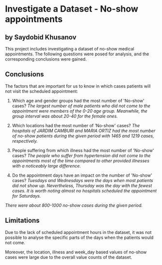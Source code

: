 # Investigate a Dataset - No-show appointments
## by Saydobid Khusanov

This project includes investigating a dataset of no-show medical appointments. The following questions were posed for analysis, and the corresponding conclusions were gained.

## Conclusions

The factors that are important for us to know in which cases patients will not visit the scheduled appointment:

1. Which age and gender groups had the most number of 'No-show' cases?
*The largest number of male patients who did not come to the appointment were members of the 0-20 age group. Meanwhile, the group interval was about 20-40 for the female ones.*

2. Which locations had the most number of 'No-show' cases?
*The hospitals of JARDIM CAMBURI and MARIA ORTIZ had the most number of no-show patients during the given period with 1465 and 1219 cases, respectively.*

3. People suffering from which illness had the most number of 'No-show' cases?
*The people who suffer from hypertension did not come to the appointments most of the time compared to other provided illnesses with a noticeably large difference.*

4. Do the appointment days have an impact on the number of 'No-show' cases?
*Tuesdays and Wednesdays were the days when most patients did not show up. Nevertheless, Thursday was the day with the fewest cases. It is worth noting almost no hospitals scheduled the appointment for Saturdays.*

*There were about 800-1000 no-show cases during the given period.*

## Limitations
Due to the lack of scheduled appointment hours in the dataset, it was not possible to analyse the specific parts of the days when the patients would not come.

Moreover, the location, illness and week_day based values of no-show cases were large due to the overall value counts of the dataset.

